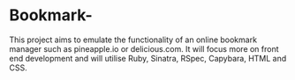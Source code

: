Bookmark-
=========
This project aims to emulate the functionality of an online bookmark manager such as pineapple.io or delicious.com.  It will focus more on front end development and will utilise Ruby, Sinatra, RSpec, Capybara, HTML and CSS.  
